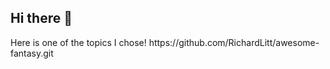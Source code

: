 ## Hi there 👋

<!--
**richards-zac/richards-zac** is a ✨ _special_ ✨ repository because its `README.md` (this file) appears on your GitHub profile.

Here are some ideas to get you started:

- 🔭 I currently work part-time as a server while I pursue school fulltime. 
- 🌱 I’m currently learning about Library Science!
- 👯 I’m looking to collaborate on ...
- 🤔 I’m looking for help with ...
- 💬 Ask me about ...
- 📫 How to reach me: ...
- 😄 Pronouns: he/him
- ⚡ Fun fact: My dad is a professional hockey coach!
--> Here is one of the topics I chose! https://github.com/RichardLitt/awesome-fantasy.git
